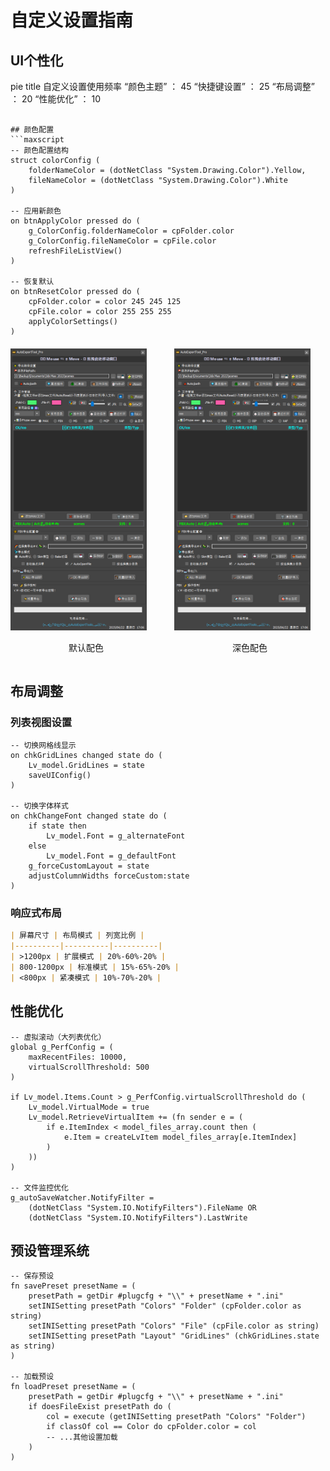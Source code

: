 # 自定义设置指南

## UI个性化

pie
    title 自定义设置使用频率
    “颜色主题” ： 45
    “快捷键设置” ： 25
    “布局调整” ： 20
    “性能优化” ： 10
```

## 颜色配置
```maxscript
-- 颜色配置结构
struct colorConfig (
    folderNameColor = (dotNetClass "System.Drawing.Color").Yellow,
    fileNameColor = (dotNetClass "System.Drawing.Color").White
)

-- 应用新颜色
on btnApplyColor pressed do (
    g_ColorConfig.folderNameColor = cpFolder.color
    g_ColorConfig.fileNameColor = cpFile.color
    refreshFileListView()
)

-- 恢复默认
on btnResetColor pressed do (
    cpFolder.color = color 245 245 125
    cpFile.color = color 255 255 255
    applyColorSettings()
)
```

<div style="display:flex; gap:20px; margin:20px 0;">
  <div>
    <img src="../images/color_scheme1.png" width="90%" alt="默认配色方案">
    <p align="center">默认配色</p>
  </div>
  <div>
    <img src="../images/color_scheme2.png" width="90%" alt="深色配色方案">
    <p align="center">深色配色</p>
  </div>
</div>

## 布局调整

### 列表视图设置
```maxscript
-- 切换网格线显示
on chkGridLines changed state do (
    Lv_model.GridLines = state
    saveUIConfig()
)

-- 切换字体样式
on chkChangeFont changed state do (
    if state then
        Lv_model.Font = g_alternateFont
    else
        Lv_model.Font = g_defaultFont
    g_forceCustomLayout = state
    adjustColumnWidths forceCustom:state
)
```

### 响应式布局
```markdown
| 屏幕尺寸 | 布局模式 | 列宽比例 |
|----------|----------|----------|
| >1200px | 扩展模式 | 20%-60%-20% |
| 800-1200px | 标准模式 | 15%-65%-20% |
| <800px | 紧凑模式 | 10%-70%-20% |
```

## 性能优化
```maxscript
-- 虚拟滚动（大列表优化）
global g_PerfConfig = (
    maxRecentFiles: 10000,
    virtualScrollThreshold: 500
)

if Lv_model.Items.Count > g_PerfConfig.virtualScrollThreshold do (
    Lv_model.VirtualMode = true
    Lv_model.RetrieveVirtualItem += (fn sender e = (
        if e.ItemIndex < model_files_array.count then (
            e.Item = createLvItem model_files_array[e.ItemIndex]
        )
    ))
)

-- 文件监控优化
g_autoSaveWatcher.NotifyFilter = 
    (dotNetClass "System.IO.NotifyFilters").FileName OR
    (dotNetClass "System.IO.NotifyFilters").LastWrite
```

## 预设管理系统
```maxscript
-- 保存预设
fn savePreset presetName = (
    presetPath = getDir #plugcfg + "\\" + presetName + ".ini"
    setINISetting presetPath "Colors" "Folder" (cpFolder.color as string)
    setINISetting presetPath "Colors" "File" (cpFile.color as string)
    setINISetting presetPath "Layout" "GridLines" (chkGridLines.state as string)
)

-- 加载预设
fn loadPreset presetName = (
    presetPath = getDir #plugcfg + "\\" + presetName + ".ini"
    if doesFileExist presetPath do (
        col = execute (getINISetting presetPath "Colors" "Folder")
        if classOf col == Color do cpFolder.color = col
        -- ...其他设置加载
    )
)
```



